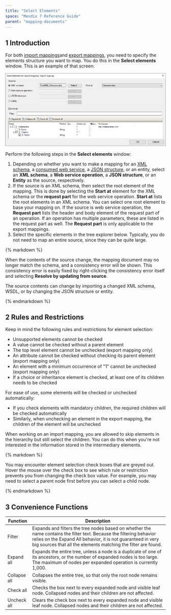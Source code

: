 ```yaml
---
title: "Select Elements"
space: "Mendix 7 Reference Guide"
parent: "mapping-documents"
---
```


## 1 Introduction

For both [import mappings](import-mappings)and [export mappings](export-mappings), you need to specify the elements structure you want to map. You do this in the **Select elements** window. This is an example of that screen:

![](attachments/16713729/19399143.png)

Perform the following steps in the **Select elements** window:

1. Depending on whether you want to make a mapping for an [XML schema](xml-schemas), a [consumed web service](consumed-web-services), a [JSON structure](json-structures), or an entity, select an **XML schema**, a **Web service operation**, a **JSON structure**, or an **Entity** as the source, respectively.
2. If the source is an XML schema, then select the root element of the mapping. This is done by selecting the **Start at** element for the XML schema or the **request part** for the web service operation. **Start at** lists the root elements in an XML schema. You can select one root element to base your mapping on. If the source is web service operation, the **Request part** lists the header and body element of the request part of an operation. If an operation has multiple parameters, these are listed in the request part as well. The **Request part** is only applicable to the export mappings.
3.  Select the specific elements in the tree explorer below. Typically, you do not need to map an entire source, since they can be quite large.

<div class="alert alert-success">{% markdown %}

When the contents of the source change, the mapping document may no longer match the schema, and a consistency error will be shown. This consistency error is easily fixed by right-clicking the consistency error itself and selecting **Resolve by updating from source**.

The source contents can change by importing a changed XML schema, WSDL, or by changing the JSON structure or entity.

{% endmarkdown %}</div>

## 2 Rules and Restrictions

Keep in mind the following rules and restrictions for element selection:

* Unsupported elements cannot be checked
* A value cannot be checked without a parent element
* The top level element cannot be unchecked (export mapping only)
* An attribute cannot be checked without checking its parent element (export mapping only)
* An element with a minimum occurrence of "1" cannot be unchecked (export mapping only)
* If a choice or inheritance element is checked, at least one of its children needs to be checked

For ease of use, some elements will be checked or unchecked automatically:

* If you check elements with mandatory children, the required children will be checked automatically
* Similarly, when unchecking an element in the export mapping, the children of the element will be unchecked

When working on an import mapping, you are allowed to skip elements in the hierarchy but still select the children. You can do this when you're not interested in the information stored in the intermediary elements.

<div class="alert alert-success">{% markdown %}

You may encounter element selection check boxes that are greyed out. Hover the mouse over the check box to see which rule or restriction prevents you from changing the check box value. For example, you may need to select a parent node first before you can select a child node.

{% endmarkdown %}</div>

## 3 Convenience Functions

| Function | Description |
| --- | --- |
| Filter | Expands and filters the tree nodes based on whether the name contains the filter text. Because the filtering behavior relies on the Expand All behavior, it is not guaranteed in very big sources that all the elements matching the filter are found. |
| Expand all | Expands the entire tree, unless a node is a duplicate of one of its ancestors, or the number of expanded nodes is too large. The maximum of nodes per expanded operation is currently 1,000. |
| Collapse all | Collapses the entire tree, so that only the root node remains visible. |
| Check all | Checks the box next to every expanded node and visible leaf node. Collapsed nodes and their children are not affected. |
| Uncheck all | Clears the check box next to every expanded node and visible leaf node. Collapsed nodes and their children are not affected. |
